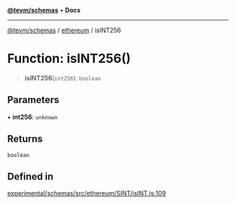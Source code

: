 [**@tevm/schemas**](../../README.md) • **Docs**

***

[@tevm/schemas](../../modules.md) / [ethereum](../README.md) / isINT256

# Function: isINT256()

> **isINT256**(`int256`): `boolean`

## Parameters

• **int256**: `unknown`

## Returns

`boolean`

## Defined in

[experimental/schemas/src/ethereum/SINT/isINT.js:109](https://github.com/evmts/tevm-monorepo/blob/main/experimental/schemas/src/ethereum/SINT/isINT.js#L109)
